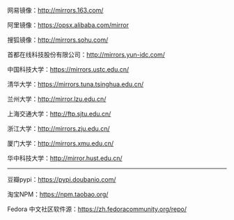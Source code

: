 网易镜像：http://mirrors.163.com/

阿里镜像：https://opsx.alibaba.com/mirror

搜狐镜像：http://mirrors.sohu.com/

首都在线科技股份有限公司：http://mirrors.yun-idc.com/

中国科技大学：https://mirrors.ustc.edu.cn/

清华大学：https://mirrors.tuna.tsinghua.edu.cn/

兰州大学：http://mirror.lzu.edu.cn/

上海交通大学：http://ftp.sjtu.edu.cn/

浙江大学：http://mirrors.zju.edu.cn/

厦门大学：http://mirrors.xmu.edu.cn/

华中科技大学：http://mirror.hust.edu.cn/

---

豆瓣pypi：https://pypi.doubanio.com/

淘宝NPM：https://npm.taobao.org/

Fedora 中文社区软件源：https://zh.fedoracommunity.org/repo/
